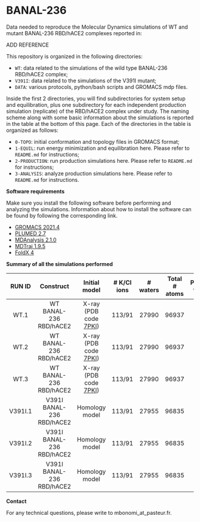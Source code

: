 # BANAL-236
Data needed to reproduce the Molecular Dynamics simulations of WT and mutant BANAL-236 RBD/hACE2 complexes reported in:

ADD REFERENCE

This repository is organized in the following directories:
* `WT`: data related to the simulations of the wild type BANAL-236 RBD/hACE2 complex;
* `V391I`: data related to the simulations of the V391I mutant;
* `DATA`: various protocols, python/bash scripts and GROMACS mdp files.

Inside the first 2 directories, you will find subdirectories for system setup and equilibration, plus one subdirectory for each independent 
production simulation (replicate) of the RBD/hACE2 complex under study. 
The naming scheme along with some basic information about the simulations is reported in the table at the bottom of this page.
Each of the directories in the table is organized as follows:
* `0-TOPO`: initial conformation and topology files in GROMACS format;
* `1-EQUIL`: run energy minimization and equilibration here. Please refer to `README.md` for instructions;
* `2-PRODUCTION`: run production simulations here. Please refer to `README.md` for instructions; 
* `3-ANALYSIS`: analyze production simulations here. Please refer to `README.md` for instructions.

**Software requirements**

Make sure you install the following software before performing and analyzing the simulations. Information about
how to install the software can be found by following the corresponding link.  

* [GROMACS 2021.4](https://www.gromacs.org)
* [PLUMED 2.7](https://www.plumed.org)
* [MDAnalysis 2.1.0](https://www.mdanalysis.org)
* [MDTraj 1.9.5](https://www.mdtraj.org/1.9.5/index.html)
* [FoldX 4](http://foldxsuite.crg.eu)

**Summary of all the simulations performed**

|   RUN ID	   |  Construct	| Initial model	| # K/Cl ions |	 # waters | Total # atoms | Production time [ns] |
| :------: |  :------:  |     :------:  | :------:    | :------:  | :------:      | :------:             |
| WT.1 | WT BANAL-236 RBD/hACE2 | X-ray (PDB code [7PKI](https://www.rcsb.org/structure/7PKI)) | 113/91 | 27990 | 96937 | 1000 |
| WT.2 | WT BANAL-236 RBD/hACE2 | X-ray (PDB code [7PKI](https://www.rcsb.org/structure/7PKI)) | 113/91 | 27990 | 96937 | 1000 |
| WT.3 | WT BANAL-236 RBD/hACE2 | X-ray (PDB code [7PKI](https://www.rcsb.org/structure/7PKI)) | 113/91 | 27990 | 96937 | 1000 |
| V391I.1 | V391I BANAL-236 RBD/hACE2 |	Homology model  | 113/91 | 27955 | 96835 | 1000 |
| V391I.2 | V391I BANAL-236 RBD/hACE2 |	Homology model  | 113/91 | 27955 | 96835 | 1000 |
| V391I.3 | V391I BANAL-236 RBD/hACE2 |	Homology model  | 113/91 | 27955 | 96835 | 1000 |

**Contact**

For any technical questions, please write to mbonomi_at_pasteur.fr.
